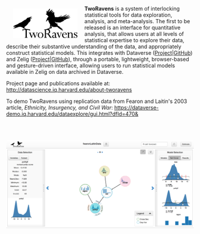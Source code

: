 <a href="http://datascience.iq.harvard.edu/tworavens"><img src="images/TwoRavens.png" align="left" height="80" vspace="8" hspace="18"></a>

**TwoRavens** is a system of interlocking statistical tools for data exploration, analysis, and meta-analysis.  The first to be released is an interface for quantitative analysis, that allows users at all levels of statistical expertise to explore their data, describe their substantive understanding of the data, and appropriately construct statistical models. This integrates with Dataverse ([Project](http://datascience.iq.harvard.edu/about-dataverse)|[GitHub](https://github.com/IQSS/dataverse)) and Zelig ([Project](http://datascience.iq.harvard.edu/zelig)|[GitHub](https://github.com/IQSS/Zelig5)), through a portable, lightweight, browser-based and gesture-driven interface, allowing users to run statistical models available in Zelig on data archived in Dataverse.

Project page and publications available at: 
http://datascience.iq.harvard.edu/about-tworavens

To demo TwoRavens using replication data from Fearon and Laitin's 2003 article, *Ethnicity, Insurgency, and Civil War*:
https://dataverse-demo.iq.harvard.edu/dataexplore/gui.html?dfId=470&

<br><br>

![Example Page](images/example2Rpage.png)


